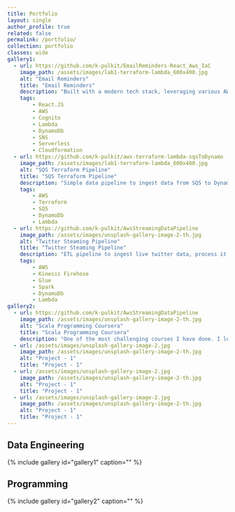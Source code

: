 ```yaml
---
title: Portfolio
layout: single
author_profile: true
related: false
permalink: /portfolio/
collection: portfolio
classes: wide
gallery1:
  - url: https://github.com/k-pulkit/EmailReminders-React_Aws_IaC
    image_path: /assets/images/lab1-terraform-lambda_600x400.jpg
    alt: "Email Reminders"
    title: "Email Reminders"
    description: "Built with a modern tech stack, leveraging various AWS services for backend functionalities, and React for the frontend"
    tags:
        - React.JS
        - AWS
        - Cognito
        - Lambda
        - DynamoDb
        - SNS
        - Serverless
        - Cloudformation
  - url: https://github.com/k-pulkit/aws-terraform-lambda-sqsToDynamo
    image_path: /assets/images/lab1-terraform-lambda_600x400.jpg
    alt: "SQS Terraform Pipeline"
    title: "SQS Terraform Pipeline"
    description: "Simple data pipeline to ingest data from SQS to DynamoDb via Lambda and deployed using Terraform for IaC"
    tags:
        - AWS
        - Terraform
        - SQS
        - DynamoDb
        - Lambda
  - url: https://github.com/k-pulkit/AwsStreamingDataPipeline
    image_path: /assets/images/unsplash-gallery-image-2-th.jpg
    alt: "Twitter Steaming Pipeline"
    title: "Twitter Steaming Pipeline"
    description: "ETL pipeline to ingest live twitter data, process it using serverless Spark on Glue, and show sentiment analysis of Tweets to user"
    tags:
        - AWS
        - Kinesis Firehose
        - Glue
        - Spark
        - DynamoDb
        - Lambda
gallery2:
  - url: https://github.com/k-pulkit/AwsStreamingDataPipeline
    image_path: /assets/images/unsplash-gallery-image-2-th.jpg
    alt: "Scala Programming Coursera"
    title: "Scala Programming Coursera"
    description: "One of the most challenging courses I have done. I learnt the functional programming paradigm in Scala, which also helped me later pick Javascript and React"
  - url: /assets/images/unsplash-gallery-image-2.jpg
    image_path: /assets/images/unsplash-gallery-image-2-th.jpg
    alt: "Project - 1"
    title: "Project - 1"
  - url: /assets/images/unsplash-gallery-image-2.jpg
    image_path: /assets/images/unsplash-gallery-image-2-th.jpg
    alt: "Project - 1"
    title: "Project - 1"
  - url: /assets/images/unsplash-gallery-image-2.jpg
    image_path: /assets/images/unsplash-gallery-image-2-th.jpg
    alt: "Project - 1"
    title: "Project - 1"
---
```


## Data Engineering
{% include gallery id="gallery1" caption="" %}

## Programming
{% include gallery id="gallery2" caption="" %}